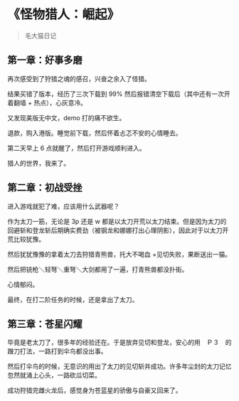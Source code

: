 # 《怪物猎人：崛起》 

> 毛大猫日记

## 第一章：好事多磨

再次感受到了狩猎之魂的感召，兴奋之余入了怪猎。

结果买错了版本，经历了三次下载到 99% 然后报错清空下载后（其中还有一次开着翻墙 + 热点），心灰意冷。

又发现美版无中文，demo 打的痛不欲生。

退款，购入港版。睡觉前下载，然后怀着忐忑不安的心情睡去。

第二天早上 6 点就醒了，然后打开游戏顺利进入。

猎人的世界，我来了。

## 第二章：初战受挫

进入游戏就犯了难，应该用什么武器呢？

作为太刀一筋，无论是 3p 还是 w 都是以太刀开荒以太刀结束。但是因为太刀的回避斩和登龙斩后期确实费劲（被钢龙和娜娜打出心理阴影），因此对于以太刀开荒比较犹豫。

然后犹犹豫豫的拿着太刀去狩猎青熊兽，托大不喝血 +见切失败，果断送出一猫。

然后把铳枪＼轻弩＼重弩＼大剑都用了一遍，打青熊兽都没扑街。

心情郁闷。

最终，在打二阶任务的时候，还是拿出了太刀。

## 第三章：苍星闪耀

毕竟是老太刀了，很多年的经验还在。于是放弃见切和登龙，安心的用　Ｐ３　的蹭刀打法，一路打到伞鸟都没出事。

然后打伞鸟的时候，无意识的用出了太刀的见切斩并成功。许多年尘封的太刀记忆忽然就涌上心头，一路砍瓜切菜。

成功狩猎完雌火龙后，感觉身为苍蓝星的骄傲与自豪又回来了。


